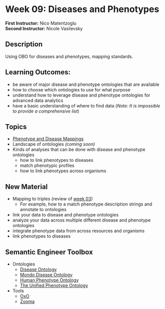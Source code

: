# Week 09: Diseases and Phenotypes

**First Instructor:** Nico Matentzoglu  
**Second Instructor:** Nicole Vasilevsky

## Description
Using OBO for diseases and phenotypes, mapping standards. 

## Learning Outcomes:
- be aware of major disease and phenotype ontologies that are available
- how to choose which ontologies to use for what purpose
- understand how to leverage disease and phenotype ontologies for advanced data analytics
- have a basic understanding of where to find data (_Note: It is impossible to provide a comprehensive list_)

## Topics
- [Phenotype and Disease Mappings](mappings.md)
- Landscape of ontologies _(coming soon)_ 
- Kinds of analyses that can be done with disease and phenotype ontologies
	- how to link phenotypes to diseases
	- match phenotypic profiles
	- how to link phenotypes across organisms

## New Material
- Mapping to triples (review of [week 03](https://github.com/jamesaoverton/obook/tree/master/03-RDF))
  - For example, how to a match phenotype description strings and annotate to ontologies
- link your data to disease and phenotype ontologies
- analyze your data across multiple different disease and phenotype ontologies
- integrate phenotype data from across resources and organisms
- link phenotypes to diseases

## Semantic Engineer Toolbox
- Ontologies
  - [Disease Ontology](https://disease-ontology.org/)
  - [Mondo Disease Ontology](http://mondo.monarchinitiative.org/)
  - [Human Phenotype Ontology](https://hpo.jax.org/)
  - [The Unified Phenotype Ontology]()
- Tools
  - [OxO](https://www.ebi.ac.uk/spot/oxo/)
  - [Zooma](https://www.ebi.ac.uk/spot/zooma/)
  
